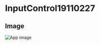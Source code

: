 # InputControl19110227

## Image

![App image](https://user-images.githubusercontent.com/87935949/162027351-2368bed8-1ac0-4cc3-885c-023e9acbdbdd.jpg)
